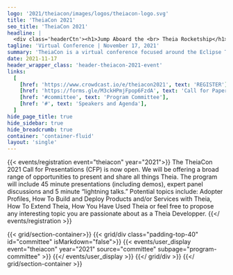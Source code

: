 ```yaml
---
logo: '2021/theiacon/images/logos/theiacon-logo.svg'
title: 'TheiaCon 2021'
seo_title: 'TheiaCon 2021'
headline: |
  <div class='headerCtn'><h1>Jump Aboard the <br> Theia Rocketship</h1> <h2>Leading the Next Generation <br> of Cloud IDE Development</h2></div>
tagline: 'Virtual Conference | November 17, 2021'
summary: 'TheiaCon is a virtual conference focused around the Eclipse Theia IDE ecosystem. It brings together a diverse group of Theia developers, adopters, and other contributors. The program will feature a mix of full-length talks, expert panel discussions and short ”lightning talks” focused on project insider, adopter, and broader ecosystem stories. This event is hosted by the Eclipse Foundation’s Cloud DevTools Working Group and is open to anyone interested in learning more about Cloud IDE development and the Theia project.'
date: 2021-11-17
header_wrapper_class: 'header-theiacon-2021-event'
links:
  [
    [href: 'https://www.crowdcast.io/e/theiacon2021', text: 'REGISTER'],
    [href: 'https://forms.gle/M3ckHPmjFpop6FzdA', text: 'Call for Papers'],
    [href: '#committee', text: 'Program Committee'],
    [href: '#', text: 'Speakers and Agenda'],
  ]
hide_page_title: true
hide_sidebar: true
hide_breadcrumb: true
container: 'container-fluid'
layout: 'single'
---
```


{{< events/registration event="theiacon" year="2021">}}
The TheiaCon 2021 Call for Presentations (CFP) is now open. We will be offering a broad range of opportunities to present and share all things Theia. The program will include 45 minute presentations (including demos), expert panel discussions and 5 minute “lightning talks.”  Potential topics include: Adopter Profiles, How To Build and Deploy Products and/or Services with Theia, How To Extend Theia, How You Have Used Theia or feel free to propose any interesting topic you are passionate about as a Theia Developper. 
{{</ events/registration >}}

<!-- Add user carousel for committee -->
{{< grid/section-container>}}
  {{< grid/div class="padding-top-40" id="committee" isMarkdown="false">}}
    {{< events/user_display event="theiacon" year="2021"  source="committee" subpage="program-committee" >}}
    {{</ events/user_display >}}
  {{</ grid/div >}}
{{</ grid/section-container >}}